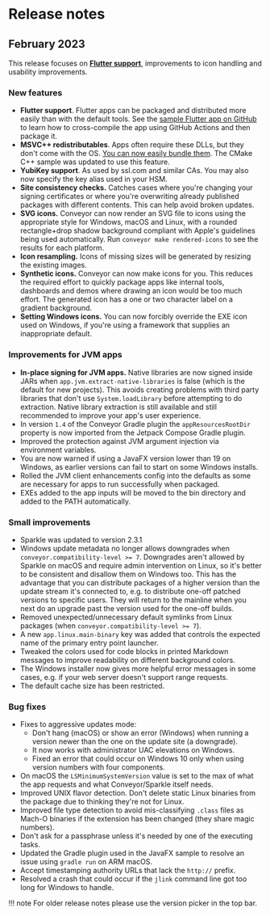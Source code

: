 # Release notes

## February 2023

This release focuses on [**Flutter support**](configs/flutter.md), improvements to icon handling and usability improvements.

### New features

* **Flutter support**. Flutter apps can be packaged and distributed more easily than with the default tools.  See the [sample Flutter app on GitHub](https://github.com/hydraulic-software/flutter-demo) to learn how to cross-compile the app using GitHub Actions and then package it.
* **MSVC++ redistributables**. Apps often require these DLLs, but they don't come with the OS. [You can now easily bundle them](stdlib/index.md#microsoft-visual-c-redistributables). The CMake C++ sample was updated to use this feature.
* **YubiKey support**. As used by ssl.com and similar CAs. You may also now specify the key alias used in your HSM.
* **Site consistency checks.** Catches cases where you're changing your signing certificates or where you're overwriting already published packages with different contents. This can help avoid broken updates.
* **SVG icons.** Conveyor can now render an SVG file to icons using the appropriate style for Windows, macOS and Linux, with a rounded rectangle+drop shadow background compliant with Apple's guidelines being used automatically. Run `conveyor make rendered-icons` to see the results for each platform.
* **Icon resampling.** Icons of missing sizes will be generated by resizing the existing images.
* **Synthetic icons.** Conveyor can now make icons for you. This reduces the required effort to quickly package apps like internal tools, dashboards and demos where drawing an icon would be too much effort. The generated icon has a one or two character label on a gradient background.
* **Setting Windows icons.** You can now forcibly override the EXE icon used on Windows, if you're using a framework that supplies an inappropriate default.

### Improvements for JVM apps

* **In-place signing for JVM apps.** Native libraries are now signed inside JARs when `app.jvm.extract-native-libraries` is false (which is the default for new projects). This avoids creating problems with third party libraries that don't use `System.loadLibrary` before attempting to do extraction. Native library extraction is still available and still recommended to improve your app's user experience.
* In version `1.4` of the Conveyor Gradle plugin the `appResourcesRootDir` property is now imported from the Jetpack Compose Gradle plugin.
* Improved the protection against JVM argument injection via environment variables.
* You are now warned if using a JavaFX version lower than 19 on Windows, as earlier versions can fail to start on some Windows installs.
* Rolled the JVM client enhancements config into the defaults as some are necessary for apps to run successfully when packaged.
* EXEs added to the app inputs will be moved to the bin directory and added to the PATH automatically.

### Small improvements

* Sparkle was updated to version 2.3.1
* Windows update metadata no longer allows downgrades when `conveyor.compatibility-level >= 7`. Downgrades aren't allowed by Sparkle on macOS and require admin intervention on Linux, so it's better to be consistent and disallow them on Windows too. This has the advantage that you can distribute packages of a higher version than the update stream it's connected to, e.g. to distribute one-off patched versions to specific users. They will return to the mainline when you next do an upgrade past the version used for the one-off builds.
* Removed unexpected/unnecessary default symlinks from Linux packages (when `conveyor.compatibility-level >= 7`).
* A new `app.linux.main-binary` key was added that controls the expected name of the primary entry point launcher.
* Tweaked the colors used for code blocks in printed Markdown messages to improve readability on different background colors.
* The Windows installer now gives more helpful error messages in some cases, e.g. if your web server doesn't support range requests.
* The default cache size has been restricted. 

### Bug fixes

* Fixes to aggressive updates mode:
    * Don't hang (macOS) or show an error (Windows) when running a version newer than the one on the update site (a downgrade).
    * It now works with administrator UAC elevations on Windows. 
    * Fixed an error that could occur on Windows 10 only when using version numbers with four components. 
* On macOS the `LSMinimumSystemVersion` value is set to the max of what the app requests and what Conveyor/Sparkle itself needs.
* Improved UNIX flavor detection. Don't delete static Linux binaries from the package due to thinking they're not for Linux.
* Improved file type detection to avoid mis-classifying `.class` files as Mach-O binaries if the extension has been changed (they share magic numbers).
* Don't ask for a passphrase unless it's needed by one of the executing tasks.
* Updated the Gradle plugin used in the JavaFX sample to resolve an issue using `gradle run` on ARM macOS.
* Accept timestamping authority URLs that lack the `http://` prefix.
* Resolved a crash that could occur if the `jlink` command line got too long for Windows to handle.

!!! note 
    For older release notes please use the version picker in the top bar.
